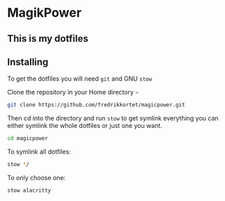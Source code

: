 # MagikPower
## This is my dotfiles


## Installing

To get the dotfiles you will need `git` and GNU `stow` 

Clone the repository in your Home directory `~`

```bash
git clone https://github.com/fredrikkortet/magicpower.git
```
Then cd into the directory and run `stow` to get symlink everything you can either symlink the whole dotfiles or just one you want.
```bash 
cd magicpower
```
To symlink all dotfiles:
```bash
stow */
```
To only choose one:
```bash
stow alacritty
```
